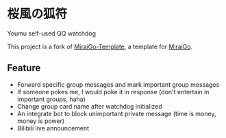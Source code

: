 # 桜風の狐符

Youmu self-used QQ watchdog

This project is a fork of [MiraiGo-Template](https://github.com/Logiase/MiraiGo-Template), a template for [MiraiGo](https://github.com/Mrs4s/MiraiGo).

## Feature

+ Forward specific group messages and mark important group messages
+ If someone pokes me, I would poke it in response (don't entertain in important groups, haha)
+ Change group card name after watchdog initialized
+ An integrate bot to block unimportant private message (time is money, money is power)
+ Bilibili live announcement
